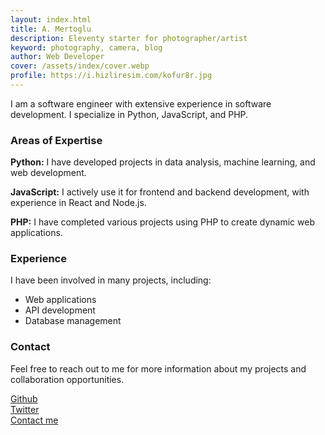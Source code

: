 ```yaml
---
layout: index.html
title: A. Mertoglu
description: Eleventy starter for photographer/artist
keyword: photography, camera, blog
author: Web Developer
cover: /assets/index/cover.webp
profile: https://i.hizliresim.com/kofur8r.jpg
---
```


I am a software engineer with extensive experience in software development. I specialize in Python, JavaScript, and PHP.

### Areas of Expertise
<b>Python:</b> I have developed projects in data analysis, machine learning, and web development.

<b>JavaScript:</b> I actively use it for frontend and backend development, with experience in React and Node.js.

<b>PHP:</b> I have completed various projects using PHP to create dynamic web applications.

### Experience
I have been involved in many projects, including:

+ Web applications
+ API development
+ Database management

### Contact
Feel free to reach out to me for more information about my projects and collaboration opportunities.

<a target='_blank' href='https://github.com/web0dev'>Github</a>
<br/>
<a target='_blank' href='https://twitter.com/turkdev0'>Twitter</a>
<br/>
<a target='_blank' href='mailto:abdullah.mertoglu1619@gmail.com'>Contact me</a>
